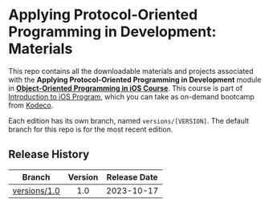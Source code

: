 # Applying Protocol-Oriented Programming in Development: Materials

This repo contains all the downloadable materials and projects associated with the **Applying Protocol-Oriented Programming in Development** module in **[Object-Oriented Programming in iOS Course](https://www.kodeco.com/ios/paths/object-oriented-programming)**.
This course is part of [Introduction to iOS Program](https://www.kodeco.com/ios/programs/introduction-to-ios), which you can take as on-demand bootcamp from [Kodeco](https://www.kodeco.com).

Each edition has its own branch, named `versions/[VERSION]`. The default branch for this repo is for the most recent edition.

## Release History

| Branch                                                                                  | Version | Release Date |
| --------------------------------------------------------------------------------------- |:-------:|:------------:|
| [versions/1.0](https://github.com/kodecocodes/m3-apop-materials/tree/versions/1.0) | 1.0     | 2023-10-17   |
